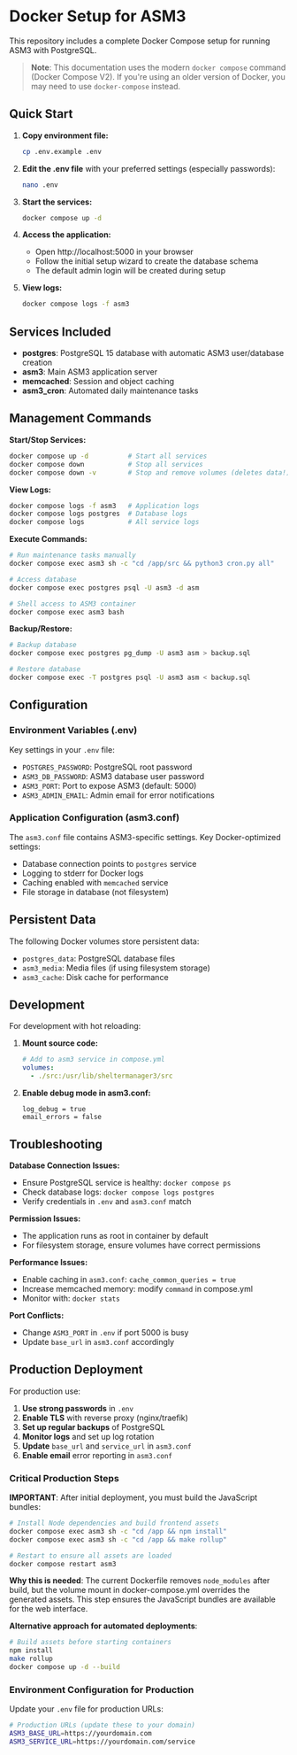 # Docker Setup for ASM3

This repository includes a complete Docker Compose setup for running ASM3 with PostgreSQL.

> **Note**: This documentation uses the modern `docker compose` command (Docker Compose V2). If you're using an older version of Docker, you may need to use `docker-compose` instead.

## Quick Start

1. **Copy environment file:**
   ```bash
   cp .env.example .env
   ```

2. **Edit the .env file** with your preferred settings (especially passwords):
   ```bash
   nano .env
   ```

3. **Start the services:**
   ```bash
   docker compose up -d
   ```

4. **Access the application:**
   - Open http://localhost:5000 in your browser
   - Follow the initial setup wizard to create the database schema
   - The default admin login will be created during setup

5. **View logs:**
   ```bash
   docker compose logs -f asm3
   ```

## Services Included

- **postgres**: PostgreSQL 15 database with automatic ASM3 user/database creation
- **asm3**: Main ASM3 application server
- **memcached**: Session and object caching
- **asm3_cron**: Automated daily maintenance tasks

## Management Commands

**Start/Stop Services:**
```bash
docker compose up -d          # Start all services
docker compose down           # Stop all services
docker compose down -v        # Stop and remove volumes (deletes data!)
```

**View Logs:**
```bash
docker compose logs -f asm3   # Application logs
docker compose logs postgres  # Database logs
docker compose logs           # All service logs
```

**Execute Commands:**
```bash
# Run maintenance tasks manually
docker compose exec asm3 sh -c "cd /app/src && python3 cron.py all"

# Access database
docker compose exec postgres psql -U asm3 -d asm

# Shell access to ASM3 container
docker compose exec asm3 bash
```

**Backup/Restore:**
```bash
# Backup database
docker compose exec postgres pg_dump -U asm3 asm > backup.sql

# Restore database
docker compose exec -T postgres psql -U asm3 asm < backup.sql
```

## Configuration

### Environment Variables (.env)

Key settings in your `.env` file:

- `POSTGRES_PASSWORD`: PostgreSQL root password
- `ASM3_DB_PASSWORD`: ASM3 database user password  
- `ASM3_PORT`: Port to expose ASM3 (default: 5000)
- `ASM3_ADMIN_EMAIL`: Admin email for error notifications

### Application Configuration (asm3.conf)

The `asm3.conf` file contains ASM3-specific settings. Key Docker-optimized settings:

- Database connection points to `postgres` service
- Logging to stderr for Docker logs
- Caching enabled with `memcached` service
- File storage in database (not filesystem)

## Persistent Data

The following Docker volumes store persistent data:

- `postgres_data`: PostgreSQL database files
- `asm3_media`: Media files (if using filesystem storage)
- `asm3_cache`: Disk cache for performance

## Development

For development with hot reloading:

1. **Mount source code:**
   ```yaml
   # Add to asm3 service in compose.yml
   volumes:
     - ./src:/usr/lib/sheltermanager3/src
   ```

2. **Enable debug mode in asm3.conf:**
   ```
   log_debug = true
   email_errors = false
   ```

## Troubleshooting

**Database Connection Issues:**
- Ensure PostgreSQL service is healthy: `docker compose ps`
- Check database logs: `docker compose logs postgres`
- Verify credentials in `.env` and `asm3.conf` match

**Permission Issues:**
- The application runs as root in container by default
- For filesystem storage, ensure volumes have correct permissions

**Performance Issues:**
- Enable caching in `asm3.conf`: `cache_common_queries = true`
- Increase memcached memory: modify `command` in compose.yml
- Monitor with: `docker stats`

**Port Conflicts:**
- Change `ASM3_PORT` in `.env` if port 5000 is busy
- Update `base_url` in `asm3.conf` accordingly

## Production Deployment

For production use:

1. **Use strong passwords** in `.env`
2. **Enable TLS** with reverse proxy (nginx/traefik)
3. **Set up regular backups** of PostgreSQL
4. **Monitor logs** and set up log rotation
5. **Update** `base_url` and `service_url` in `asm3.conf`
6. **Enable email** error reporting in `asm3.conf`

### Critical Production Steps

**IMPORTANT**: After initial deployment, you must build the JavaScript bundles:

```bash
# Install Node dependencies and build frontend assets
docker compose exec asm3 sh -c "cd /app && npm install"
docker compose exec asm3 sh -c "cd /app && make rollup"

# Restart to ensure all assets are loaded
docker compose restart asm3
```

**Why this is needed**: The current Dockerfile removes `node_modules` after build, but the volume mount in docker-compose.yml overrides the generated assets. This step ensures the JavaScript bundles are available for the web interface.

**Alternative approach for automated deployments**:
```bash
# Build assets before starting containers
npm install
make rollup
docker compose up -d --build
```

### Environment Configuration for Production

Update your `.env` file for production URLs:

```bash
# Production URLs (update these to your domain)
ASM3_BASE_URL=https://yourdomain.com
ASM3_SERVICE_URL=https://yourdomain.com/service
```